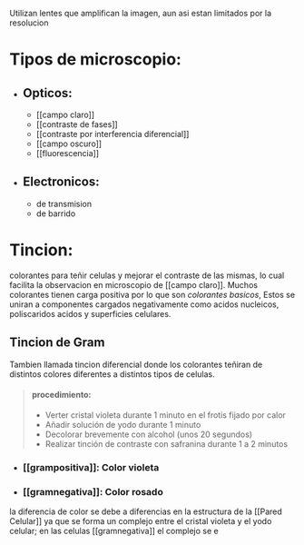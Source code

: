 Utilizan lentes que amplifican la imagen, aun asi estan limitados por la resolucion

# Tipos de microscopio:
- ## Opticos:
     - [[campo claro]]
     - [[contraste de fases]]
     - [[contraste por interferencia diferencial]] 
     - [[campo oscuro]]
     - [[fluorescencia]]
- ## Electronicos:
     - de transmision
     - de barrido

# Tincion:
colorantes para teñir celulas y mejorar el contraste de las mismas, lo cual facilita la observacion en microscopio de [[campo claro]]. Muchos colorantes tienen carga positiva por lo que son *colorantes basicos*, Estos se uniran a componentes cargados negativamente como acidos nucleicos, poliscaridos acidos y superficies celulares.

## Tincion de Gram
Tambien llamada tincion diferencial donde los colorantes teñiran de distintos colores diferentes a distintos tipos de celulas.
> #### procedimiento: 
> - Verter cristal violeta durante 1 minuto en el frotis fijado por calor
> - Añadir solución de yodo durante 1 minuto
> - Decolorar brevemente con alcohol (unos 20 segundos)
> - Realizar tinción de contraste con safranina durante 1 a 2 minutos

- ### [[grampositiva]]: Color violeta 
- ### [[gramnegativa]]: Color rosado
la diferencia de color se debe a diferencias en la estructura de la [[Pared Celular]] ya que se forma un complejo entre el cristal violeta y el yodo celular; en las celulas [[gramnegativa]] el complejo se e 